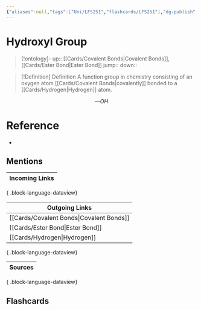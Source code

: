 ```yaml
---
{"aliases":null,"tags":["Uni/LFS251","flashcards/LFS251"],"dg-publish":true,"permalink":"/cards/hydroxyl-group/","dgPassFrontmatter":true}
---
```


# Hydroxyl Group

> [!ontology]-
> up:: [[Cards/Covalent Bonds\|Covalent Bonds]], [[Cards/Ester Bond\|Ester Bond]]
> jump:: 
> down:: 

> [!Definition] Definition
> A function group in chemistry consisting of an oxygen atom [[Cards/Covalent Bonds\|covalently]] bonded to a [[Cards/Hydrogen\|Hydrogen]] atom.

$$—OH$$

# Reference

- 

## Mentions

| Incoming Links |
| -------------- |

{ .block-language-dataview}

| Outgoing Links                              |
| ------------------------------------------- |
| [[Cards/Covalent Bonds\|Covalent Bonds]] |
| [[Cards/Ester Bond\|Ester Bond]]         |
| [[Cards/Hydrogen\|Hydrogen]]             |

{ .block-language-dataview}

| Sources |
| ------- |

{ .block-language-dataview}

## Flashcards